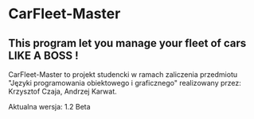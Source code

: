 # CarFleet-Master
## This program let you manage your fleet of cars LIKE A BOSS !

CarFleet-Master to projekt studencki w ramach zaliczenia przedmiotu "Języki programowania obiektowego i graficznego" realizowany przez: Krzysztof Czaja, Andrzej Karwat.

Aktualna wersja: 1.2 Beta
